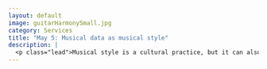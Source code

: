 ```yaml
---
layout: default
image: guitarHarmonySmall.jpg
category: Services
title: "May 5: Musical data as musical style"
description: |
  <p class="lead">Musical style is a cultural practice, but it can also (to an extent) be represented via data. What is the relationship between data, statistics, and computation on one hand, and musical style on the other?<br/><br/><em>Before class</em> please read/watch the following:<ul><li>Michel Foucault, <em>The Archaeology of Knowledge</em>, Chapter 1, <a href="https://drive.google.com/open?id=0B9o4hmKNoi6cWHRFM0xPQ2cwOWM">The Unities of Discourse</a> (pp. 21–30). (Must be logged into Google Drive with your CU account.)</li><li>Leonard Meyer, <em>Style and Music</em>, Chapter 1, <a href="https://drive.google.com/open?id=0B9o4hmKNoi6ceDNSU2RkV3Y1blE">Toward a Theory of Style</a>, excerpts (ditto).</li><li><em>Open Music Theory</em>, <a href="http://kris.shaffermusic.com/musicianship/functions.html">Introduction to musical functions</a></li><li><em>Open Music Theory</em>, <a href="http://kris.shaffermusic.com/musicianship/popRockHarmony.html">Harmony in pop/rock music</a> (be sure to follow the links for examples)</li></ul></p>
---
```

